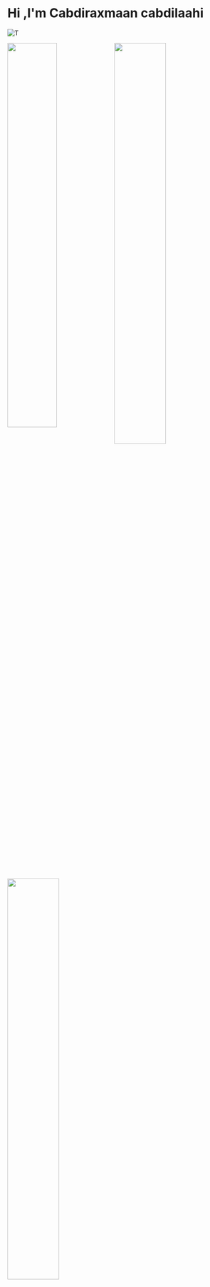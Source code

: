 # Hi ,I'm Cabdiraxmaan cabdilaahi

![T](https://komarev.com/ghpvc/?username=your-github-xikam01&color=blueviolet&style=flat-square)

<img width="47%" align="left" src="http://github-readme-streak-stats.herokuapp.com/?user=xikam01&theme=shades-of-purple&hide_border=true&date_format=j%20M%5B%20Y%5D" />
<img align="left" width="48%" src="https://github-readme-stats.vercel.app/api/top-langs/?username=xikam01&layout=compact" />
<img align="left" width="48%" src="https://github-readme-stats.vercel.app/api/top-langs/?username=xikam01&layout=compact" />



<br />

<br />

